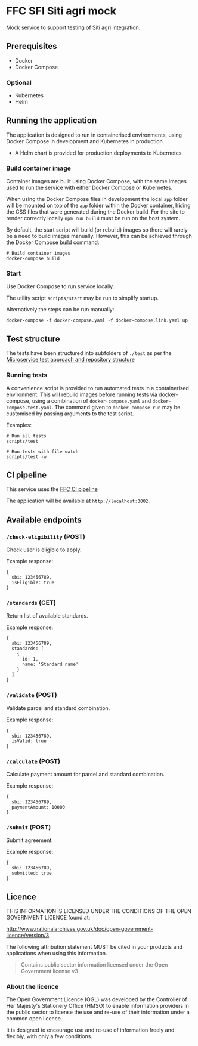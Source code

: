 # FFC SFI Siti agri mock

Mock service to support testing of Siti agri integration.

## Prerequisites
- Docker
- Docker Compose

### Optional
- Kubernetes
- Helm

## Running the application

The application is designed to run in containerised environments, using Docker Compose in development and Kubernetes in production.

- A Helm chart is provided for production deployments to Kubernetes.

### Build container image

Container images are built using Docker Compose, with the same images used to run the service with either Docker Compose or Kubernetes.

When using the Docker Compose files in development the local `app` folder will
be mounted on top of the `app` folder within the Docker container, hiding the CSS files that were generated during the Docker build.  For the site to render correctly locally `npm run build` must be run on the host system.


By default, the start script will build (or rebuild) images so there will
rarely be a need to build images manually. However, this can be achieved
through the Docker Compose
[build](https://docs.docker.com/compose/reference/build/) command:

```
# Build container images
docker-compose build
```

### Start

Use Docker Compose to run service locally.

The utility script `scripts/start` may be run to simplify startup.

Alternatively the steps can be run manually:

```
docker-compose -f docker-compose.yaml -f docker-compose.link.yaml up
```

## Test structure

The tests have been structured into subfolders of `./test` as per the
[Microservice test approach and repository structure](https://eaflood.atlassian.net/wiki/spaces/FPS/pages/1845396477/Microservice+test+approach+and+repository+structure)

### Running tests

A convenience script is provided to run automated tests in a containerised
environment. This will rebuild images before running tests via docker-compose,
using a combination of `docker-compose.yaml` and `docker-compose.test.yaml`.
The command given to `docker-compose run` may be customised by passing
arguments to the test script.

Examples:

```
# Run all tests
scripts/test

# Run tests with file watch
scripts/test -w
```

## CI pipeline

This service uses the [FFC CI pipeline](https://github.com/DEFRA/ffc-jenkins-pipeline-library)

The application will be available at `http://localhost:3002`.

## Available endpoints

### `/check-eligibility` (POST)

Check user is eligible to apply.

Example response:

```
{
  sbi: 123456789,
  isEligible: true
}
```

### `/standards` (GET)

Return list of available standards.

Example response:

```
{
  sbi: 123456789,
  standards: [
    {
      id: 1,
      name: 'Standard name'
    }
  ]
}
```

### `/validate` (POST)

Validate parcel and standard combination.

Example response:

```
{
  sbi: 123456789,
  isValid: true
}
```

### `/calculate` (POST)

Calculate payment amount for parcel and standard combination.

Example response:

```
{
  sbi: 123456789,
  paymentAmount: 10000
}
```

### `/submit` (POST)

Submit agreement.

Example response:

```
{
  sbi: 123456789,
  submitted: true
}
```

## Licence

THIS INFORMATION IS LICENSED UNDER THE CONDITIONS OF THE OPEN GOVERNMENT LICENCE found at:

<http://www.nationalarchives.gov.uk/doc/open-government-licence/version/3>

The following attribution statement MUST be cited in your products and applications when using this information.

> Contains public sector information licensed under the Open Government license v3

### About the licence

The Open Government Licence (OGL) was developed by the Controller of Her Majesty's Stationery Office (HMSO) to enable information providers in the public sector to license the use and re-use of their information under a common open licence.

It is designed to encourage use and re-use of information freely and flexibly, with only a few conditions.
